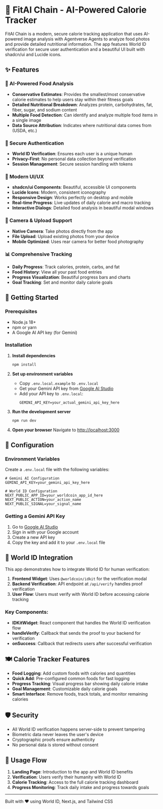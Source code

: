 # 🥗 FitAI Chain - AI-Powered Calorie Tracker

FitAI Chain is a modern, secure calorie tracking application that uses AI-powered image analysis with Agentverse Agents  to analyze food photos and provide detailed nutritional information. The app features World ID verification for secure user authentication and a beautiful UI built with shadcn/ui and Lucide icons.

## ✨ Features

### 🤖 AI-Powered Food Analysis
- **Conservative Estimates**: Provides the smallest/most conservative calorie estimates to help users stay within their fitness goals
- **Detailed Nutritional Breakdown**: Analyzes protein, carbohydrates, fat, fiber, sugar, and sodium content
- **Multiple Food Detection**: Can identify and analyze multiple food items in a single image
- **Data Source Attribution**: Indicates where nutritional data comes from (USDA, etc.)

### 🔐 Secure Authentication
- **World ID Verification**: Ensures each user is a unique human
- **Privacy-First**: No personal data collection beyond verification
- **Session Management**: Secure session handling with tokens

### 🎨 Modern UI/UX
- **shadcn/ui Components**: Beautiful, accessible UI components
- **Lucide Icons**: Modern, consistent iconography
- **Responsive Design**: Works perfectly on desktop and mobile
- **Real-time Progress**: Live updates of daily calorie and macro tracking
- **Interactive Dialogs**: Detailed food analysis in beautiful modal windows

### 📱 Camera & Upload Support
- **Native Camera**: Take photos directly from the app
- **File Upload**: Upload existing photos from your device
- **Mobile Optimized**: Uses rear camera for better food photography

### 📊 Comprehensive Tracking
- **Daily Progress**: Track calories, protein, carbs, and fat
- **Food History**: View all your past food entries
- **Progress Visualization**: Beautiful progress bars and charts
- **Goal Tracking**: Set and monitor daily calorie goals

## 🚀 Getting Started

### Prerequisites
- Node.js 18+ 
- npm or yarn
- A Google AI API key (for Gemini)

### Installation

1. **Install dependencies**
   ```bash
   npm install
   ```

2. **Set up environment variables**
   - Copy `.env.local.example` to `.env.local`
   - Get your Gemini API key from [Google AI Studio](https://ai.google.dev/gemini-api/docs/api-key)
   - Add your API key to `.env.local`:
     ```
     GEMINI_API_KEY=your_actual_gemini_api_key_here
     ```

3. **Run the development server**
   ```bash
   npm run dev
   ```

4. **Open your browser**
   Navigate to [http://localhost:3000](http://localhost:3000)

## 🔧 Configuration

### Environment Variables

Create a `.env.local` file with the following variables:

```env
# Gemini AI Configuration
GEMINI_API_KEY=your_gemini_api_key_here

# World ID Configuration 
NEXT_PUBLIC_APP_ID=your_worldcoin_app_id_here
NEXT_PUBLIC_ACTION=your_action_name
NEXT_PUBLIC_SIGNAL=your_signal_name
```

### Getting a Gemini API Key

1. Go to [Google AI Studio](https://ai.google.dev/gemini-api/docs/api-key)
2. Sign in with your Google account
3. Create a new API key
4. Copy the key and add it to your `.env.local` file

## 🔐 World ID Integration

This app demonstrates how to integrate World ID for human verification:

1. **Frontend Widget**: Uses `@worldcoin/idkit` for the verification modal
2. **Backend Verification**: API endpoint at `/api/verify` handles proof verification
3. **User Flow**: Users must verify with World ID before accessing calorie tracking

### Key Components:

- **IDKitWidget**: React component that handles the World ID verification flow
- **handleVerify**: Callback that sends the proof to your backend for verification
- **onSuccess**: Callback that redirects users after successful verification

## 🍽️ Calorie Tracker Features

- **Food Logging**: Add custom foods with calories and quantities
- **Quick Add**: Pre-configured common foods for fast logging
- **Progress Tracking**: Visual progress bar showing daily calorie intake
- **Goal Management**: Customizable daily calorie goals
- **Smart Interface**: Remove foods, track totals, and monitor remaining calories

## 🛡️ Security

- All World ID verification happens server-side to prevent tampering
- Biometric data never leaves the user's device
- Cryptographic proofs ensure authenticity
- No personal data is stored without consent

## 📱 Usage Flow

1. **Landing Page**: Introduction to the app and World ID benefits
2. **Verification**: Users verify their humanity with World ID
3. **Calorie Tracking**: Access to the full calorie tracking dashboard
4. **Progress Monitoring**: Track daily intake and progress towards goals

---

Built with ❤️ using World ID, Next.js, and Tailwind CSS
